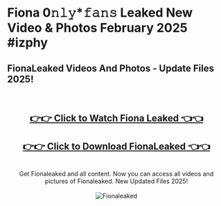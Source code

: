 # Fiona 0𝚗𝚕𝚢*𝚏𝚊𝚗𝚜 Leaked New Video & Photos February 2025 #izphy

<h2>FionaLeaked Videos And Photos - Update Files 2025!</h2>
<br>
<div align="center">
<h2><a href="https://mediaupload.pro?title=Fiona&ref=11F" rel="nofollow">👉👉 Click to Watch Fiona Leaked 👈👈</a></h2>
<h2><a href="https://mediaupload.pro?title=Fiona&ref=11F" rel="nofollow">👉👉 Click to Download FionaLeaked 👈👈</a></h2>
<br>
Get Fionaleaked and all content. Now you can access all videos and pictures of Fionaleaked. New Updated Files 2025!
<br>
<br>
<a href="https://mediaupload.pro?title=Fiona&ref=11F" rel="nofollow" data-target="animated-image.originalLink"><img src="https://i.ibb.co/Gkj2r4b/banner.png" alt="Fionaleaked" style="max-width: 100%; display: inline-block;" data-target="animated-image.originalImage"></a>
</div>
<br>

